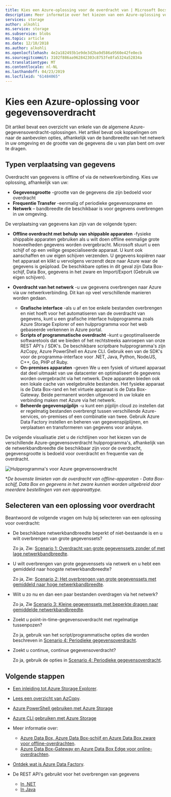 ```yaml
---
title: Kies een Azure-oplossing voor de overdracht van | Microsoft Docs
description: Meer informatie over het kiezen van een Azure-oplossing voor de overdracht van op basis van gegevensgroottes en de beschikbare netwerkbandbreedte in uw omgeving
services: storage
author: alkohli
ms.service: storage
ms.subservice: blobs
ms.topic: article
ms.date: 12/10/2018
ms.author: alkohli
ms.openlocfilehash: 4e2a182493b1e9de3d2ba9d586a9560e42fe0ecb
ms.sourcegitcommit: 3102f886aa962842303c8753fe8fa5324a52834a
ms.translationtype: MT
ms.contentlocale: nl-NL
ms.lasthandoff: 04/23/2019
ms.locfileid: "61484065"
---
```

# <a name="choose-an-azure-solution-for-data-transfer"></a>Kies een Azure-oplossing voor gegevensoverdracht

Dit artikel bevat een overzicht van enkele van de algemene Azure-gegevensoverdracht-oplossingen. Het artikel bevat ook koppelingen om naar de aanbevolen opties, afhankelijk van de bandbreedte van het netwerk in uw omgeving en de grootte van de gegevens die u van plan bent om over te dragen.

## <a name="types-of-data-movement"></a>Typen verplaatsing van gegevens

Overdracht van gegevens is offline of via de netwerkverbinding. Kies uw oplossing, afhankelijk van uw:

- **Gegevensgrootte** -grootte van de gegevens die zijn bedoeld voor overdracht
- **Frequentie Transfer** -eenmalig of periodieke gegevensopname en
- **Netwerk** – bandbreedte die beschikbaar is voor gegevens overbrengen in uw omgeving.

De verplaatsing van gegevens kan zijn van de volgende typen:

- **Offline overdracht met behulp van shippable apparaten** -fysieke shippable apparaten gebruiken als u wilt doen offline eenmalige grote hoeveelheden gegevens worden overgebracht. Microsoft stuurt u een schijf of op een veilige gespecialiseerde apparaat. U kunt ook aanschaffen en uw eigen schijven verzenden. U gegevens kopiëren naar het apparaat en klikt u vervolgens verzendt deze naar Azure waar de gegevens is geüpload.  De beschikbare opties in dit geval zijn Data Box-schijf, Data Box, gegevens in het zware en Import/Export (Gebruik uw eigen schijven).

- **Overdracht van het netwerk** -u uw gegevens overbrengen naar Azure via uw netwerkverbinding. Dit kan op veel verschillende manieren worden gedaan.

    - **Grafische interface** -als u af en toe enkele bestanden overbrengen en niet hoeft voor het automatiseren van de overdracht van gegevens, kunt u een grafische interface hulpprogramma zoals Azure Storage Explorer of een hulpprogramma voor het web gebaseerde verkennen in Azure portal.
    - **Scripts of programmatische overdracht** -kunt u geoptimaliseerde softwaretools dat we bieden of het rechtstreeks aanroepen van onze REST API's / SDK's. De beschikbare scriptbare hulpprogramma's zijn AzCopy, Azure PowerShell en Azure CLI. Gebruik een van de SDK's voor de programma-interface voor .NET, Java, Python, Node/JS, C++, Go, PHP of Ruby.
    - **On-premises apparaten** -geven We u een fysiek of virtueel apparaat dat deel uitmaakt van uw datacenter en optimaliseert de gegevens worden overgebracht via het netwerk. Deze apparaten bieden ook een lokale cache van veelgebruikte bestanden. Het fysieke apparaat is de Data Box-rand en het virtuele apparaat is de Data Box-Gateway. Beide permanent worden uitgevoerd in uw lokale en verbinding maken met Azure via het netwerk.
    - **Beheerde gegevenspijplijn** -u kunt een pijplijn cloud zo instellen dat er regelmatig bestanden overbrengt tussen verschillende Azure-services, on-premises of een combinatie van twee. Gebruik Azure Data Factory instellen en beheren van gegevenspijplijnen, en verplaatsen en transformeren van gegevens voor analyse.

De volgende visualisatie ziet u de richtlijnen voor het kiezen van de verschillende Azure-gegevensoverdracht hulpprogramma's, afhankelijk van de netwerkbandbreedte die beschikbaar zijn voor de overdracht, gegevensgrootte is bedoeld voor overdracht en frequentie van de overdracht.

![Hulpprogramma's voor Azure gegevensoverdracht](media/storage-choose-data-transfer-solution/azure-data-transfer-options-3.png)

**De bovenste limieten van de overdracht van offline-apparaten - Data Box-schijf, Data Box en gegevens in het zware kunnen worden uitgebreid door meerdere bestellingen van een apparaattype.*

## <a name="selecting-a-data-transfer-solution"></a>Selecteren van een oplossing voor overdracht

Beantwoord de volgende vragen om hulp bij selecteren van een oplossing voor overdracht:

- De beschikbare netwerkbandbreedte beperkt of niet-bestaande is en u wilt overbrengen van grote gegevenssets?
  
    Zo ja, Zie: [Scenario 1: Overdracht van grote gegevenssets zonder of met lage netwerkbandbreedte](storage-solution-large-dataset-low-network.md).
- U wilt overbrengen van grote gegevenssets via netwerk en u hebt een gemiddeld naar hoogste netwerkbandbreedte?

    Zo ja, Zie: [Scenario 2: Het overbrengen van grote gegevenssets met gemiddeld naar hoge netwerkbandbreedte](storage-solution-large-dataset-moderate-high-network.md).
- Wilt u zo nu en dan een paar bestanden overdragen via het netwerk?

    Zo ja, Zie [Scenario 3: Kleine gegevenssets met beperkte dragen naar gemiddelde netwerkbandbreedte](storage-solution-small-dataset-low-moderate-network.md).
- Zoekt u point-in-time-gegevensoverdracht met regelmatige tussenpozen?

    Zo ja, gebruik van het script/programmatische opties die worden beschreven in [Scenario 4: Periodieke gegevensoverdracht](storage-solution-periodic-data-transfer.md).
- Zoekt u continue, continue gegevensoverdracht?

    Zo ja, gebruik de opties in [Scenario 4: Periodieke gegevensoverdracht](storage-solution-periodic-data-transfer.md).

## <a name="next-steps"></a>Volgende stappen

- [Een inleiding tot Azure Storage Explorer](https://azure.microsoft.com/resources/videos/introduction-to-microsoft-azure-storage-explorer/).
- [Lees een overzicht van AzCopy](https://docs.microsoft.com/azure/storage/common/storage-use-azcopy-v10).
- [Azure PowerShell gebruiken met Azure Storage](https://docs.microsoft.com/azure/storage/common/storage-powershell-guide-full)
- [Azure CLI gebruiken met Azure Storage](https://docs.microsoft.com/azure/storage/common/storage-azure-cli)
- Meer informatie over:

    - [Azure Data Box, Azure Data Box-schijf en Azure Data Box zware voor offline-overdrachten](https://docs.microsoft.com/azure/databox/).
    - [Azure Data Box-Gateway en Azure Data Box Edge voor online-overdrachten](https://docs.microsoft.com/azure/databox-online/).
- [Ontdek wat is Azure Data Factory](https://docs.microsoft.com/azure/data-factory/copy-activity-overview).
- De REST API's gebruikt voor het overbrengen van gegevens

    - [In .NET](https://docs.microsoft.com/dotnet/api/overview/azure/storage)
    - [In Java](https://docs.microsoft.com/java/api/overview/azure/storage/client)
